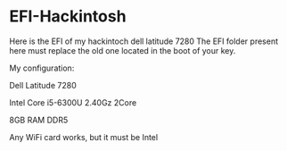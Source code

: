 # EFI-Hackintosh
Here is the EFI of my hackintoch dell latitude 7280
The EFI folder present here must replace the old one located in the boot of your key.

My configuration:

Dell Latitude 7280

Intel Core i5-6300U 2.40Gz 2Core

8GB RAM DDR5

Any WiFi card works, but it must be Intel
